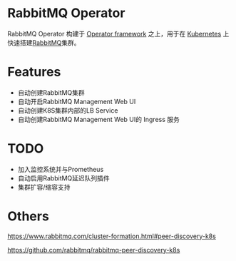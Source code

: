 # RabbitMQ Operator

RabbitMQ Operator 构建于 [Operator framework](https://github.com/operator-framework/operator-sdk) 之上，用于在 [Kubernetes](https://kubernetes.io/) 上快速搭建[RabbitMQ](https://www.rabbitmq.com)集群。

# Features

- 自动创建RabbitMQ集群
- 自动开启RabbitMQ Management Web UI
- 自动创建K8S集群内部的LB Service
- 自动创建RabbitMQ Management Web UI的 Ingress 服务

# TODO

- 加入监控系统并与Prometheus
- 自动启用RabbitMQ延迟队列插件
- 集群扩容/缩容支持

 # Others
 
 https://www.rabbitmq.com/cluster-formation.html#peer-discovery-k8s
 
 https://github.com/rabbitmq/rabbitmq-peer-discovery-k8s
